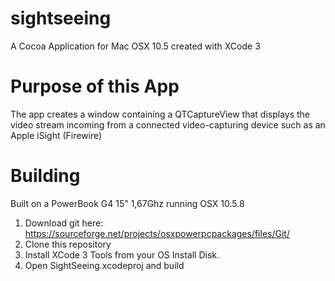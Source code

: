 # sightseeing
A Cocoa Application for Mac OSX 10.5 created with XCode 3

# Purpose of this App

The app creates a window containing a QTCaptureView that displays the video stream incoming from a connected video-capturing device such as an Apple iSight (Firewire)

# Building

Built on a PowerBook G4 15" 1,67Ghz running OSX 10.5.8

1. Download git here: https://sourceforge.net/projects/osxpowerpcpackages/files/Git/
1. Clone this repository
1. Install XCode 3 Tools from your OS Install Disk. 
1. Open SightSeeing.xcodeproj and build

